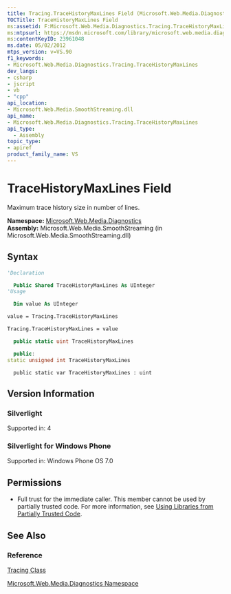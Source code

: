 ```yaml
---
title: Tracing.TraceHistoryMaxLines Field (Microsoft.Web.Media.Diagnostics)
TOCTitle: TraceHistoryMaxLines Field
ms:assetid: F:Microsoft.Web.Media.Diagnostics.Tracing.TraceHistoryMaxLines
ms:mtpsurl: https://msdn.microsoft.com/library/microsoft.web.media.diagnostics.tracing.tracehistorymaxlines(v=VS.90)
ms:contentKeyID: 23961048
ms.date: 05/02/2012
mtps_version: v=VS.90
f1_keywords:
- Microsoft.Web.Media.Diagnostics.Tracing.TraceHistoryMaxLines
dev_langs:
- csharp
- jscript
- vb
- "cpp"
api_location:
- Microsoft.Web.Media.SmoothStreaming.dll
api_name:
- Microsoft.Web.Media.Diagnostics.Tracing.TraceHistoryMaxLines
api_type:
  - Assembly
topic_type:
- apiref
product_family_name: VS
---
```


# TraceHistoryMaxLines Field

Maximum trace history size in number of lines.

**Namespace:**  [Microsoft.Web.Media.Diagnostics](microsoft-web-media-diagnostics-namespace_1.md)  
**Assembly:**  Microsoft.Web.Media.SmoothStreaming (in Microsoft.Web.Media.SmoothStreaming.dll)

## Syntax

```vb
'Declaration

  Public Shared TraceHistoryMaxLines As UInteger
'Usage

  Dim value As UInteger

value = Tracing.TraceHistoryMaxLines

Tracing.TraceHistoryMaxLines = value
```

```csharp
  public static uint TraceHistoryMaxLines
```

```cpp
  public:
static unsigned int TraceHistoryMaxLines
```

```jscript
  public static var TraceHistoryMaxLines : uint
```

## Version Information

### Silverlight

Supported in: 4  

### Silverlight for Windows Phone

Supported in: Windows Phone OS 7.0  

## Permissions

  - Full trust for the immediate caller. This member cannot be used by partially trusted code. For more information, see [Using Libraries from Partially Trusted Code](https://msdn.microsoft.com/library/8skskf63).

## See Also

### Reference

[Tracing Class](tracing-class-microsoft-web-media-diagnostics_1.md)

[Microsoft.Web.Media.Diagnostics Namespace](microsoft-web-media-diagnostics-namespace_1.md)
